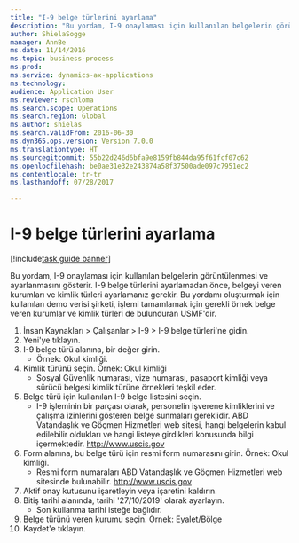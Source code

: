 ```yaml
--- 
title: "I-9 belge türlerini ayarlama"
description: "Bu yordam, I-9 onaylaması için kullanılan belgelerin görüntülenmesi ve ayarlanmasını gösterir."
author: ShielaSogge
manager: AnnBe
ms.date: 11/14/2016
ms.topic: business-process
ms.prod: 
ms.service: dynamics-ax-applications
ms.technology: 
audience: Application User
ms.reviewer: rschloma
ms.search.scope: Operations
ms.search.region: Global
ms.author: shielas
ms.search.validFrom: 2016-06-30
ms.dyn365.ops.version: Version 7.0.0
ms.translationtype: HT
ms.sourcegitcommit: 55b22d246d6bfa9e8159fb844da95f61fcf07c62
ms.openlocfilehash: be0ae31e32e243874a58f37500ade097c7951ec2
ms.contentlocale: tr-tr
ms.lasthandoff: 07/28/2017

---
```

# <a name="set-up-i-9-document-types"></a>I-9 belge türlerini ayarlama

[!include[task guide banner](../../../includes/task-guide-banner.md)]

Bu yordam, I-9 onaylaması için kullanılan belgelerin görüntülenmesi ve ayarlanmasını gösterir. I-9 belge türlerini ayarlamadan önce, belgeyi veren kurumları ve kimlik türleri ayarlamanız gerekir. Bu yordamı oluşturmak için kullanılan demo verisi şirketi, işlemi tamamlamak için gerekli örnek belge veren kurumlar ve kimlik türleri de bulunduran USMF'dir.

1. İnsan Kaynakları > Çalışanlar > I-9 > I-9 belge türleri'ne gidin.
2. Yeni'ye tıklayın.
3. I-9 belge türü alanına, bir değer girin.
    * Örnek: Okul kimliği.  
4. Kimlik türünü seçin.  Örnek:  Okul kimliği
    * Sosyal Güvenlik numarası, vize numarası, pasaport kimliği veya sürücü belgesi kimlik türüne örnekleri teşkil eder.  
5. Belge türü için kullanılan I-9 belge listesini seçin.
    * I-9 işleminin bir parçası olarak, personelin işverene kimliklerini ve çalışma izinlerini gösteren belge sunmaları gereklidir. ABD Vatandaşlık ve Göçmen Hizmetleri web sitesi, hangi belgelerin kabul edilebilir oldukları ve hangi listeye girdikleri konusunda bilgi içermektedir.  http://www.uscis.gov  
6. Form alanına, bu belge türü için resmi form numarasını girin. Örnek: Okul kimliği.
    * Resmi form numaraları ABD Vatandaşlık ve Göçmen Hizmetleri web sitesinde bulunabilir.  http://www.uscis.gov  
7. Aktif onay kutusunu işaretleyin veya işaretini kaldırın.
8. Bitiş tarihi alanında, tarihi '27/10/2019' olarak ayarlayın.
    * Son kullanma tarihi isteğe bağlıdır.  
9. Belge türünü veren kurumu seçin. Örnek: Eyalet/Bölge
10. Kaydet'e tıklayın.


